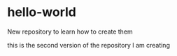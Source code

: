 # hello-world
New repository to learn how to create them 

this is the second version of the repository I am creating
